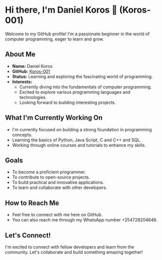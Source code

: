 # Hi there, I'm Daniel Koros 👋 (Koros-001)

Welcome to my GitHub profile! I'm a passionate beginner in the world of computer programming, eager to learn and grow.

## About Me

* **Name:** Daniel Koros
* **GitHub:** [Koros-001](https://github.com/Koros-001)
* **Status:** Learning and exploring the fascinating world of programming.
* **Interests:**
    * Currently diving into the fundamentals of computer programming.
    * Excited to explore various programming languages and technologies.
    * Looking forward to building interesting projects.

## What I'm Currently Working On

* I'm currently focused on building a strong foundation in programming concepts.
* Learning the basics of Python, Java Script, C and C++ and SQL.
* Working through online courses and tutorials to enhance my skills.

## Goals

* To become a proficient programmer.
* To contribute to open-source projects.
* To build practical and innovative applications.
* To learn and collaborate with other developers.

## How to Reach Me

* Feel free to connect with me here on GitHub.
* You can also reach me through my WhatsApp number +254728204646.

## Let's Connect!

I'm excited to connect with fellow developers and learn from the community. Let's collaborate and build something amazing together!
